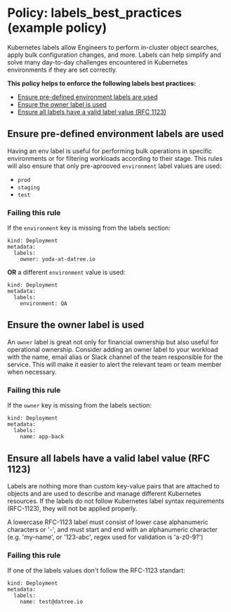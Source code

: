 # Policy: labels_best_practices (example policy)
Kubernetes labels allow Engineers to perform in-cluster object searches, apply bulk configuration changes, and more. Labels can help simplify and solve many day-to-day challenges encountered in Kubernetes environments if they are set correctly.  

__This policy helps to enforce the following labels best practices:__
* [Ensure pre-defined environment labels are used](#ensure-pre-defined-environment-labels-are-used)
* [Ensure the owner label is used](#ensure-the-owner-label-is-used)
* [Ensure all labels have a valid label value (RFC 1123)](#ensure-all-labels-have-a-valid-label-value-rfc-1123)

## Ensure pre-defined environment labels are used
Having an env label is useful for performing bulk operations in specific environments or for filtering workloads according to their stage. This rules will also ensure that only pre-aprooved `environment` label values are used:
* `prod`
* `staging`
* `test`

### Failing this rule
If the `environment` key is missing from the labels section:  
```
kind: Deployment
metadata:
  labels:
    owner: yoda-at-datree.io
```

__OR__ a different `environment` value is used:
```
kind: Deployment
metadata:
  labels:
    environment: QA
```

## Ensure the owner label is used
An `owner` label is great not only for financial ownership but also useful for operational ownership. Consider adding an owner label to your workload with the name, email alias or Slack channel of the team responsible for the service. This will make it easier to alert the relevant team or team member when necessary.

### Failing this rule
If the `owner` key is missing from the labels section:  
```
kind: Deployment
metadata:
  labels:
    name: app-back
```

## Ensure all labels have a valid label value (RFC 1123)
Labels are nothing more than custom key-value pairs that are attached to objects and are used to describe and manage different Kubernetes resources. If the labels do not follow Kubernetes label syntax requirements (RFC-1123), they will not be applied properly.  

A lowercase RFC-1123 label must consist of lower case alphanumeric characters or '-', and must start and end with an alphanumeric character (e.g. 'my-name', or '123-abc', regex used for validation is 'a-z0-9?')  

### Failing this rule
If one of the labels values don't follow the RFC-1123 standart:  
```
kind: Deployment
metadata:
  labels:
    name: test@datree.io
```
